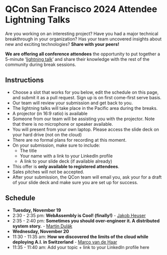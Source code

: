 # QCon San Francisco 2024 Attendee Lightning Talks

Are you working on an interesting project? Have you had a major technical breakthrough in your organization? Has your team uncovered insights about new and exciting technologies? **Share with your peers!**

**We are offering all conference attendees** the opportunity to put together a 5-minute ‘[lightning talk](https://en.wikipedia.org/wiki/Lightning_talk)’ and share their knowledge with the rest of the community during break sessions.

## Instructions
- Choose a slot that works for you below, edit the schedule on this page, and submit it as a pull request. Sign up is on first come-first serve basis.
- Our team will review your submission and get back to you.
- The lightning talks will take place in the Pacific area during the breaks.
- A projector (in 16:9 ratio) is available
- Someone from our team will be assisting you with the projector. Note that there is no microphone or speaker available.
- You will present from your own laptop. Please access the slide deck on your hard drive (not on the cloud)
- There are no formal plans for recording at this moment.
- On your submission, make sure to include:
  - The title
  - Your name with a link to your LinkedIn profile
  - A link to your slide deck (if available already)
- This offer is **only available to registered attendees**.
- Sales pitches will not be accepted.
- After your submission, the QCon team will email you, ask your for a draft of your slide deck and make sure you are set up for success.

## Schedule
- **Tuesday, November 19**
- 2:30 - 2:35 pm: **WebAssembly is Cool! (finally!)** - [Jakob Heuser](https://www.linkedin.com/in/jakobheuser)
- 2:35 - 2:40 pm: **Sometimes you should over-engineer it. A distributed system story.** - [Martin Dulák](https://www.linkedin.com/in/dulak/)
- **Wednesday, November 20**
- 11:30 - 11:35 am: **How we discovered the limits of the cloud while deploying A.I. in Switzerland** - [Marco van de Haar](https://www.linkedin.com/in/marco-van-de-haar-0137b628)
- 11:35 - 11:40 am: Add your topic + link to your LinkedIn profile here
